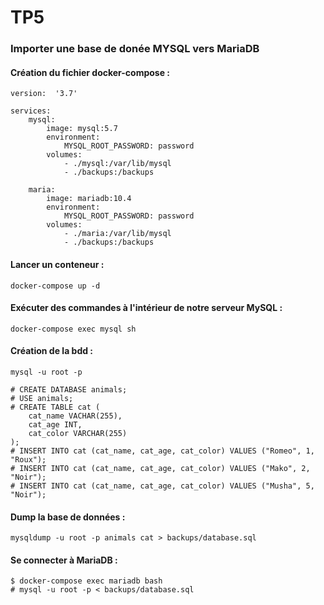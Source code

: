 # TP5
### Importer une base de donée MYSQL vers MariaDB  

#### Création du fichier docker-compose :

```
version:  '3.7'

services:
    mysql:
        image: mysql:5.7
        environment:
            MYSQL_ROOT_PASSWORD: password
        volumes:
            - ./mysql:/var/lib/mysql
            - ./backups:/backups

    maria:
        image: mariadb:10.4
        environment:
            MYSQL_ROOT_PASSWORD: password
        volumes:
            - ./maria:/var/lib/mysql
            - ./backups:/backups
```

#### Lancer un conteneur :
`docker-compose up -d` 

#### Exécuter des commandes à l'intérieur de notre serveur MySQL :
`docker-compose exec mysql sh`

#### Création de la bdd :
`mysql -u root -p`

```
# CREATE DATABASE animals;
# USE animals;
# CREATE TABLE cat (
    cat_name VACHAR(255),
    cat_age INT,
    cat_color VARCHAR(255)
);
# INSERT INTO cat (cat_name, cat_age, cat_color) VALUES ("Romeo", 1, "Roux");
# INSERT INTO cat (cat_name, cat_age, cat_color) VALUES ("Mako", 2, "Noir");
# INSERT INTO cat (cat_name, cat_age, cat_color) VALUES ("Musha", 5, "Noir");

```

#### Dump la base de données :
`mysqldump -u root -p animals cat > backups/database.sql`

#### Se connecter à MariaDB :
```
$ docker-compose exec mariadb bash
# mysql -u root -p < backups/database.sql
```